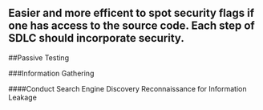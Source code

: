 Easier and more efficent to spot security flags if one has access to the source code. Each step of SDLC should incorporate security.
-------
##Passive Testing  

###Information Gathering  

####Conduct Search Engine Discovery Reconnaissance for Information Leakage
